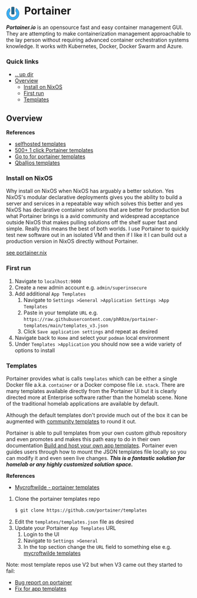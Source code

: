 # Portainer <img style="margin: 6px 13px 0px 0px" align="left" src="../../../data/images/logo_36x36.png" />

***Portainer.io*** is an opensource fast and easy container management GUI. They are attempting to 
make containerization management approachable to the lay person without requiring advanced container 
orchestration systems knowledge. It works with Kubernetes, Docker, Docker Swarm and Azure.

### Quick links
- [.. up dir](../README.md)
- [Overview](#overview)
  - [Install on NixOS](#install-on-nixos)
  - [First run](#first-run)
  - [Templates](#templates)

## Overview

**References**
* [selfhosted templates](https://github.com/SelfhostedPro/selfhosted_templates)
* [500+ 1 click Portainer templates](https://github.com/Lissy93/portainer-templates)
* [Go to for portainer templates](https://portainer-templates.netlify.app/)
* [Qballjos templates](https://github.com/Qballjos/portainer_templates)

### Install on NixOS
Why install on NixOS when NixOS has arguably a better solution. Yes NixOS's modular declarative 
deployments gives you the ability to build a server and services in a repeatable way which solves 
this better and yes NixOS has declarative container solutions that are better for production but what 
Portainer brings is a avid community and widespread acceptance outside NixOS that makes pulling 
solutions off the shelf super fast and simple. Really this means the best of both worlds. I use 
Portainer to quickly test new software out in an isolated VM and then if I like it I can build out a 
production version in NixOS directly without Portainer.

[see portainer.nix](https://github.com/phR0ze/nixos-config/blob/main/options/services/cont/portainer.nix)

### First run

1. Navigate to `localhost:9000`
2. Create a new admin account e.g. `admin/superinsecure`
3. Add additional `App Templates`
   1. Navigate to `Settings >General >Application Settings >App Templates`
   2. Paste in your template `URL` e.g. `https://raw.githubusercontent.com/phR0ze/portainer-templates/main/templates_v3.json`
   3. Click `Save application settings` and repeat as desired
4. Navigate back to `Home` and select your `podman` local environment
5. Under `Templates >Application` you should now see a wide variety of options to install 

### Templates
Portainer provides what is calls `templates` which can be either a single Docker file a.k.a. `container` or a Docker 
compose file i.e. `stack`. There are many templates available directly from the Portainer UI but it 
is clearly directed more at Enterprise software rather than the homelab scene. None of the 
traditional homelab applications are available by default.

Although the default templates don't provide much out of the box it can be augmented with [community 
templates](https://github.com/Lissy93/portainer-templates) to round it out.

Portainer is able to pull templates from your own custom github repository and even promotes and 
makes this path easy to do in their own documentation 
[Build and host your own app templates](https://docs.portainer.io/2.24/advanced/app-templates/build).
Portainer even guides users through how to mount the JSON templates file locally so you can modify it 
and even seen live changes. ***This is a fantastic solution for homelab or any highly customized 
solution space.***

**References**
* [Mycroftwilde - portainer templates](https://github.com/mycroftwilde/portainer_templates/tree/master/TableOfContents/Portainer)

1. Clone the portainer templates repo
   ```bash
   $ git clone https://github.com/portainer/templates
   ```
2. Edit the `templates/templates.json` file as desired
3. Update your Portainer `App Templates` URL
   1. Login to the UI
   2. Navigate to `Settings >General`
   3. In the top section change the `URL` field to something else e.g. [mycroftwilde templates](https://raw.githubusercontent.com/mycroftwilde/portainer_templates/master/Template/template.json)

Note: most template repos use V2 but when V3 came out they started to fail:
* [Bug report on portainer](https://github.com/portainer/portainer/issues/12337)
* [Fix for app templates](https://github.com/Lissy93/portainer-templates/pull/67)
